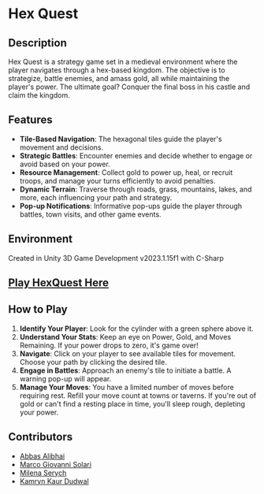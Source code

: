 # Hex Quest

## Description
Hex Quest is a strategy game set in a medieval environment where the player navigates through a hex-based kingdom. The objective is to strategize, battle enemies, and amass gold, all while maintaining the player's power. The ultimate goal? Conquer the final boss in his castle and claim the kingdom.

## Features
- **Tile-Based Navigation**: The hexagonal tiles guide the player's movement and decisions.
- **Strategic Battles**: Encounter enemies and decide whether to engage or avoid based on your power.
- **Resource Management**: Collect gold to power up, heal, or recruit troops, and manage your turns efficiently to avoid penalties.
- **Dynamic Terrain**: Traverse through roads, grass, mountains, lakes, and more, each influencing your path and strategy.
- **Pop-up Notifications**: Informative pop-ups guide the player through battles, town visits, and other game events.

## Environment
Created in Unity 3D Game Development v2023.1.15f1 with C-Sharp

## [Play HexQuest Here](https://ajv99.github.io/HexQuest/build/index.html)

## How to Play
1. **Identify Your Player**: Look for the cylinder with a green sphere above it.
2. **Understand Your Stats**: Keep an eye on Power, Gold, and Moves Remaining. If your power drops to zero, it's game over!
3. **Navigate**: Click on your player to see available tiles for movement. Choose your path by clicking the desired tile.
4. **Engage in Battles**: Approach an enemy's tile to initiate a battle. A warning pop-up will appear.
5. **Manage Your Moves**: You have a limited number of moves before requiring rest. Refill your move count at towns or taverns. If you're out of gold or can't find a resting place in time, you'll sleep rough, depleting your power.

## Contributors
- [Abbas Alibhai](https://github.com/aJV99)
- [Marco Giovanni Solari](https://github.com/Ms2302)
- [Milena Serych](https://github.com/milenaserych)
- [Kamryn Kaur Dudwal](https://github.com/kamryndudwal)
